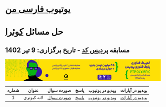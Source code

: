 # [یوتیوب فارسی من](https://www.youtube.com/@Arashnm80_Persian)
# حل مسائل [کوئرا](https://quera.org/)
## مسابقه [پردیس کد](https://quera.org/events/pardis-code) - تاریخ برگزاری: 9 تیر 1402
![pardis code](https://github.com/arashnm80/youtube-persian/blob/main/quera/pardis-code/pardis-code.jpg)

<!-- comment:
### سوال 1: لانه کبوتری
![lane kabutari](https://github.com/arashnm80/youtube-persian/blob/main/quera/pardis-code/1.%20lane%20kabutari.png)
-->

| شماره | عنوان | صورت سوال | پاسخ | ویدیو در یوتیوب | ویدیو در آپارات | 
| :---: | :---: | :---: | :---: | :---: | :---: |
| 1 | لانه کبوتری | [صورت سوال](https://quera.org/problemset/187845/) | [پاسخ](https://github.com/arashnm80/youtube-persian/blob/main/quera/pardis-code/1.%20lane%20kabutari.py) | [ویدیو در یوتیوب](https://youtu.be/MXf0tFxGYS4) | [ویدیو در آپارات](https://aparat.com/v/4hemC) |
